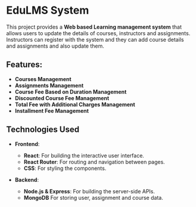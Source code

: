 # EduLMS System
This project provides a **Web based Learning management system** that allows users to update the details of courses, instructors and assignments. Instructors can register with the system and they can add course details and assignments and also update them.

## Features:
- **Courses Management**
- **Assignments Management**
- **Course Fee Based on Duration Management**
- **Discounted Course Fee Management**
- **Total Fee with Additional Charges Management**
- **Installment Fee Management**

## Technologies Used
- **Frontend**:
  - **React**: For building the interactive user interface.
  - **React Router**: For routing and navigation between pages.
  - **CSS**: For styling the components.
  
- **Backend**:
  - **Node.js & Express**: For building the server-side APIs.
  - **MongoDB** For storing user, assignment and course data.
